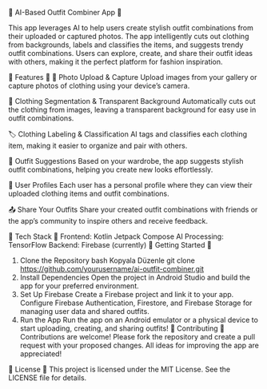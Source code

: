 🌟 AI-Based Outfit Combiner App 🌟

This app leverages AI to help users create stylish outfit combinations from their uploaded or captured photos. The app intelligently cuts out clothing from backgrounds, labels and classifies the items, and suggests trendy outfit combinations. Users can explore, create, and share their outfit ideas with others, making it the perfect platform for fashion inspiration.

🚀 Features 🚀
📸 Photo Upload & Capture
Upload images from your gallery or capture photos of clothing using your device’s camera.

🧥 Clothing Segmentation & Transparent Background
Automatically cuts out the clothing from images, leaving a transparent background for easy use in outfit combinations.

🏷️ Clothing Labeling & Classification
AI tags and classifies each clothing item, making it easier to organize and pair with others.

👗 Outfit Suggestions
Based on your wardrobe, the app suggests stylish outfit combinations, helping you create new looks effortlessly.

👤 User Profiles
Each user has a personal profile where they can view their uploaded clothing items and outfit combinations.

📤 Share Your Outfits
Share your created outfit combinations with friends or the app’s community to inspire others and receive feedback.

🔧 Tech Stack 🔧
Frontend: Kotlin Jetpack Compose
AI Processing: TensorFlow
Backend: Firebase (currently)
🏁 Getting Started 🏁
1. Clone the Repository
bash
Kopyala
Düzenle
git clone https://github.com/yourusername/ai-outfit-combiner.git
2. Install Dependencies
Open the project in Android Studio and build the app for your preferred environment.
3. Set Up Firebase
Create a Firebase project and link it to your app.
Configure Firebase Authentication, Firestore, and Firebase Storage for managing user data and shared outfits.
4. Run the App
Run the app on an Android emulator or a physical device to start uploading, creating, and sharing outfits!
🤝 Contributing 🤝
Contributions are welcome! Please fork the repository and create a pull request with your proposed changes. All ideas for improving the app are appreciated!

📜 License 📜
This project is licensed under the MIT License. See the LICENSE file for details.
